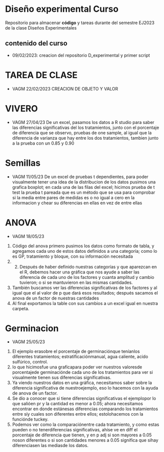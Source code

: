 # Diseño experimental Curso
Repositorio para almacenar **código** y tareas durante del semestre EJ2023 de la clase Diseños Experimentales

## contenido del curso

+ 09/02/2023: creacion del repositorio D_experimental y primer script 

# TAREA DE CLASE
+ VAGM 22/02/2023
CREACION DE OBJETO Y VALOR

# VIVERO
+ VAGM 27/04/23 
De un excel, pasamos los datos a R studio para saber las diferencias significativas del los tratamientos, junto con el porcentaje de diferencia que se observo, pruebas de one sample, al igual que la diferencia de varianza que hay entre los dos tratamientos, tambien junto a la prueba con un 0.85 y 0.90


# Semillas 
+ VAGM  11/05/23
De un excel de pruebas t dependientes, para poder visualmente tener una idea de la distribucion de los datos pusimos una grafica boxplot; en cada una de las filas del excel; hicimos prueba de t test la prueba t pareada que es un método que se usa para comprobar si la media entre pares de medidas es o no igual a cero en la informacion y chear su diferencias en ellas en vez de entre ellas
# ANOVA 
+ VAGM  18/05/23
1.	Código del anova primero pusimos los datos como formato de tabla, y agregamos cada uno de estos datos definidos a una categoría; como lo es GP, tratamiento y bloque, con su información necesitada
2.	2.	Después de haber definido nuestras categorías y que aparezcan en el R, debemos hacer una gráfica que nos ayude a saber las diferencia de cada uno de los factores y cuanta amplitud y cambio tuvieron; o si se mantuvieron en las mismas cantidades.
3.	También buscamos ver las diferencias significativas de los factores y al igual que el al    valor de p que dará esos resultados; después sacamos el anova de un factor de nuestras cantidades 
4.	Al final exportamos la table con sus cambios a un excel igual en nuestra carpeta.
# Germinacion 
+ VAGM 25/05/23
1. El ejemplo erasobre el porcentaje de germinaciónque teníanlos diferentes tratamientos; estratificaciónmanual, agua caliente, acido sulfúrico, control. 
2. lo que hicimosfue una graficapara poder ver nuestros valoresde porcentajede germinaciónde cada uno de los tratamientos para ver si visualmente tienen sus diferencias significativas.
3. Ya viendo nuestros datos en una gráfica, necesitamos saber sobre la diferencia significativa de nuestroejemplo, eso lo hacemos con la ayuda de anova de un factor.
4. Se dio a conocer que si tiene diferencias significativas el ejemplopor lo que salióen pr y la cantidad es menor a 0.05; ahora necesitamos encontrar en donde estánesas diferencias comparando los tratamientos entre síy cuales son diferentes entre ellos; estolohacemos con la funciónde tuckey. 
5. Podemos ver como la comparaciónentre cada tratamiento, y como estas pueden o no tenerdiferencias significativas, ahíse ve en diff el porcentaje de diferencia que tienen, y en p adj si son mayores a 0.05 noson diferentes o si son cantidades menores a 0.05 significa que sihay diferenciasen las mediasde los datos.

